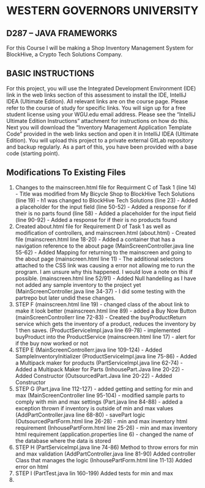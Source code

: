 # WESTERN GOVERNORS UNIVERSITY 
## D287 – JAVA FRAMEWORKS
For this Course I will be making a Shop Inventory Management System for BlockHive, a Crypto Tech Solutions Company. 
## BASIC INSTRUCTIONS
For this project, you will use the Integrated Development Environment (IDE) link in the web links section of this assessment to install the IDE, IntelliJ IDEA (Ultimate Edition). All relevant links are on the course page. Please refer to the course of study for specific links. You will sign up for a free student license using your WGU.edu email address. Please see the “IntelliJ Ultimate Edition Instructions” attachment for instructions on how do this. Next you will download the “Inventory Management Application Template Code” provided in the web links section and open it in IntelliJ IDEA (Ultimate Edition). You will upload this project to a private external GitLab repository and backup regularly. As a part of this, you have been provided with a base code (starting point). 

## Modifications To Existing Files
1. Changes to the mainscreen.html file for Requirment C of Task 1
(line 14) - Title was modified from My Bicycle Shop to BlockHive Tech Solutions
(line 19) - h1 was changed to BlockHive Tech Solutions
(line 23) - Added a placeholder for the input field
(line 50-52) - Added a response for if their is no parts found
(line 58) - Added a placeholder for the input field
(line 90-92) - Added a response for if their is no products found
2. Created about.html file for Requirement D of Task 1 as well as modification of controllers, and mainscreen.html
(about.html) - Created file
(mainscreen.html line 18-20) - Added a container that has a navigation reference to the about page
(MainScreenController.java line 55-62) - Added Mapping for returning to the mainscreen and going to the about page
(mainscreen.html line 11) - The additional selectors attached to the CSS link was causing a error not allowing me to run the program. I am unsure why this happened. I would love a note on this if possible.
(mainscreen.html line 52/91) - Added Null handelling as I have not added any sample inventory to the project yet
(MainScreenController.java line 34-37) - I did some testing with the partrepo but later undid these changes.
3. STEP F
(mainscreen.html line 19) - changed class of the about link to make it look better
(mainscreen.html line 89) - added a Buy Now Button
(mainScreenControllerr line 72-83) - Created the buyProductReturn service which gets the inventory of a product, reduces the inventory by 1 then saves.
(ProductServiceImpl.java line 69-78) - implemented buyProduct into the ProductService
(mainscreen.html line 17) - alert for if the buy now worked or not
4. STEP E
(MainScreenControllerr.java line 109-124) - Added SampleInventoryInitializer
(ProductServiceImpl.java line 75-86) - Added a Multipack maker for products
(PartServiceImpl.java line 62-74) - Added a Multipack Maker for Parts
(InhousePart.Java line 20-22) - Added Constructor
(OutsourcedPart.Java line 20-22) - Added Constructor
5. STEP G
(Part.java line 112-127) - added getting and setting for min and max
(MainScreenController line 95-104) - modified sample parts to comply with min and max settings
(Part.java line 84-88) - added a exception thrown if inventory is outside of min and max values
(AddPartController.java line 68-80) - savePart logic
(OutsourcedPartForm.html line 26-28) - min and max inventory html requirement
(InhousePartForm.html line 25-26) - min and max inventory html requirement
(application.properties line 6) - changed the name of the database where the data is stored
6. STEP H
(PartServiceImpl.java line 74-86) Method to throw errors for min and max validation
(AddPartController.java line 81-90) Added controller Class that manages the logic
(InhousePartForm.html line 11-13) Added error on html
7. STEP I
(PartTest.java lin 160-199) Added tests for min and max
8. 